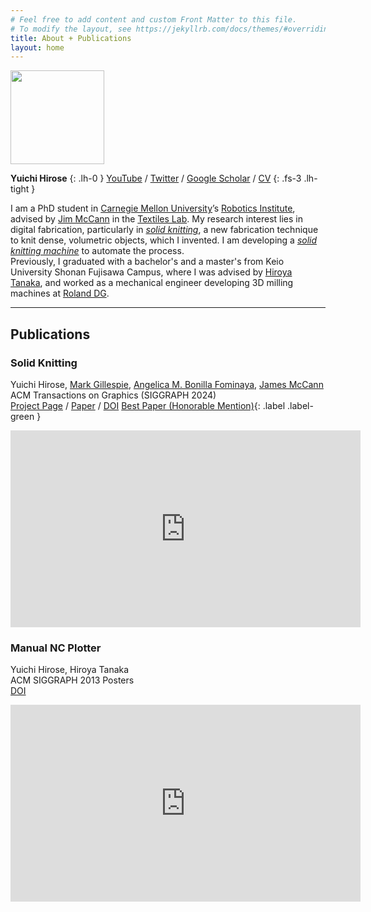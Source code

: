 ```yaml
---
# Feel free to add content and custom Front Matter to this file.
# To modify the layout, see https://jekyllrb.com/docs/themes/#overriding-theme-defaults
title: About + Publications
layout: home
---
```


<!-- {: .no_toc .text-delta } -->
<!-- - TOC
{:toc}

[Publications](#publications) -->

<img src="/assets/images/headshot.png" width="150" height="150">

**Yuichi Hirose**
{: .lh-0 }
[YouTube](https://www.youtube.com/channel/UCoKSMabXirurhL8UbVTO1JA) /
[Twitter](https://x.com/solidknit/) /
[Google Scholar](https://scholar.google.com/citations?user=e3o8oN0AAAAJ) /
[CV](https://docs.google.com/document/d/1IwtdWoTnUsgF3s5JSIWf494zsNDXmGuDUAnIqA3ucDI/edit?usp=sharing)
{: .fs-3 .lh-tight }

I am a PhD student in [Carnegie Mellon University]’s [Robotics Institute], advised by [Jim McCann] in the [Textiles Lab]. My research interest lies in digital fabrication, particularly in *[solid knitting]*, a new fabrication technique to knit dense, volumetric objects, which I invented. I am developing a *[solid knitting machine]* to automate the process.  
Previously, I graduated with a bachelor's and a master's from Keio University Shonan Fujisawa Campus, where I was advised by [Hiroya Tanaka], and worked as a mechanical engineer developing 3D milling machines at [Roland DG].

---

## Publications  
### Solid Knitting  
Yuichi Hirose, [Mark Gillespie], [Angelica M. Bonilla Fominaya], [James McCann]  
ACM Transactions on Graphics (SIGGRAPH 2024)  
[Project Page](https://textiles-lab.github.io/publications/2024-solid-knitting/) /
[Paper](https://drive.google.com/file/d/1_Ly3i_uj_Tvu1TLCtzh8lTtWGDQMTGD6/view?usp=sharing) /
[DOI](https://dl.acm.org/doi/10.1145/3658123)
[Best Paper (Honorable Mention)](https://blog.siggraph.org/2024/06/siggraph-2024-technical-papers-awards-best-papers-honorable-mentions-and-test-of-time.html/){: .label .label-green }  

<iframe width="560" height="315" src="https://www.youtube.com/embed/uVRXWlpiyAc?si=3qHagfMogun07uTd&amp;start=5" title="YouTube video player" frameborder="0" allow="accelerometer; autoplay; clipboard-write; encrypted-media; gyroscope; picture-in-picture; web-share" referrerpolicy="strict-origin-when-cross-origin" allowfullscreen></iframe>

### Manual NC Plotter
Yuichi Hirose, Hiroya Tanaka  
ACM SIGGRAPH 2013 Posters  
[DOI](https://dl.acm.org/doi/abs/10.1145/2503385.2503435)

<iframe width="560" height="315" src="https://www.youtube.com/embed/S1Fd5ZiJzN8?si=WFWLwpNx-U25Xtnk" title="YouTube video player" frameborder="0" allow="accelerometer; autoplay; clipboard-write; encrypted-media; gyroscope; picture-in-picture; web-share" referrerpolicy="strict-origin-when-cross-origin" allowfullscreen></iframe>


[Carnegie Mellon University]: https://www.cs.cmu.edu/
[Robotics Institute]: https://www.ri.cmu.edu/
[Jim McCann]: https://www.cs.cmu.edu/~jmccann/
[Textiles Lab]: https://textiles-lab.github.io/
[solid knitting]: https://textiles-lab.github.io/publications/2024-solid-knitting/
[solid knitting machine]: https://textiles-lab.github.io/publications/2024-solid-knitting/
[Hiroya Tanaka]: https://fab.sfc.keio.ac.jp/
[Roland DG]: https://www.rolanddg.co.jp/
[Mark Gillespie]: https://markjgillespie.com/
[Angelica M. Bonilla Fominaya]: https://abfominaya.com/
[James McCann]: https://www.cs.cmu.edu/~jmccann/